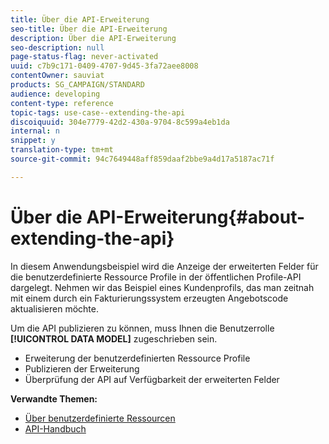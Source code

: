 ```yaml
---
title: Über die API-Erweiterung
seo-title: Über die API-Erweiterung
description: Über die API-Erweiterung
seo-description: null
page-status-flag: never-activated
uuid: c7b9c171-0409-4707-9d45-3fa72aee8008
contentOwner: sauviat
products: SG_CAMPAIGN/STANDARD
audience: developing
content-type: reference
topic-tags: use-case--extending-the-api
discoiquuid: 304e7779-42d2-430a-9704-8c599a4eb1da
internal: n
snippet: y
translation-type: tm+mt
source-git-commit: 94c7649448aff859daaf2bbe9a4d17a5187ac71f

---
```



# Über die API-Erweiterung{#about-extending-the-api}

In diesem Anwendungsbeispiel wird die Anzeige der erweiterten Felder für die benutzerdefinierte Ressource Profile in der öffentlichen Profile-API dargelegt. Nehmen wir das Beispiel eines Kundenprofils, das man zeitnah mit einem durch ein Fakturierungssystem erzeugten Angebotscode aktualisieren möchte.

Um die API publizieren zu können, muss Ihnen die Benutzerrolle **[!UICONTROL DATA MODEL]** zugeschrieben sein.

* Erweiterung der benutzerdefinierten Ressource Profile
* Publizieren der Erweiterung
* Überprüfung der API auf Verfügbarkeit der erweiterten Felder

**Verwandte Themen:**

* [Über benutzerdefinierte Ressourcen](../../developing/using/data-model-concepts.md)
* [API-Handbuch](https://final-docs.campaign.adobe.com/doc/standard/en/api/ACS_API.html)

